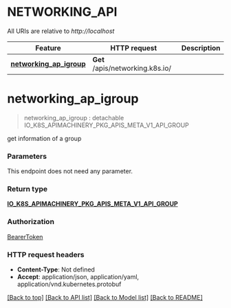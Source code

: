 # NETWORKING_API

All URIs are relative to *http://localhost*

Feature | HTTP request | Description
------------- | ------------- | -------------
[**networking_ap_igroup**](NETWORKING_API.md#networking_ap_igroup) | **Get** /apis/networking.k8s.io/ | 


# **networking_ap_igroup**
> networking_ap_igroup : detachable IO_K8S_APIMACHINERY_PKG_APIS_META_V1_API_GROUP




get information of a group


### Parameters
This endpoint does not need any parameter.

### Return type

[**IO_K8S_APIMACHINERY_PKG_APIS_META_V1_API_GROUP**](io.k8s.apimachinery.pkg.apis.meta.v1.APIGroup.md)

### Authorization

[BearerToken](../README.md#BearerToken)

### HTTP request headers

 - **Content-Type**: Not defined
 - **Accept**: application/json, application/yaml, application/vnd.kubernetes.protobuf

[[Back to top]](#) [[Back to API list]](../README.md#documentation-for-api-endpoints) [[Back to Model list]](../README.md#documentation-for-models) [[Back to README]](../README.md)

